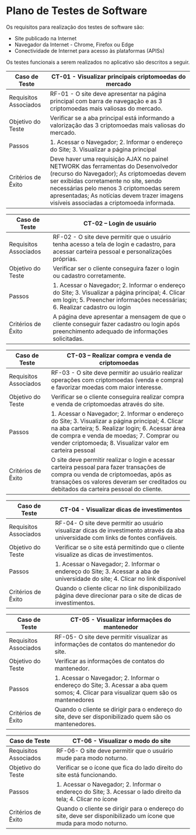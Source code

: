 # Plano de Testes de Software 

Os requisitos para realização dos testes de software são: 
* Site publicado na Internet 
* Navegador da Internet - Chrome, Firefox ou Edge 
* Conectividade de Internet para acesso às plataformas (APISs) 

Os testes funcionais a serem realizados no aplicativo são descritos a seguir.


| Caso de Teste | CT-01 - Visualizar principais criptomoedas do mercado | 
| ------------- | ----------------------------------------------------- |
| Requisitos Associados | RF-01 - O site deve apresentar na página principal com barra de navegação e as 3 criptomoedas mais valiosas do mercado. |
| Objetivo do Teste | Verificar se a aba principal está informando a valorização das 3 criptomoedas mais valiosas do mercado. |
| Passos |1. Acessar o Navegador; 2. Informar o endereço do Site; 3. Visualizar a página principal |
| Critérios de Êxito |  Deve haver uma requisição AJAX no painel NETWORK das ferramentas do Desenvolvedor (recurso do Navegador); As criptomoedas devem ser exibidas corretamente no site, sendo necessárias pelo menos 3 criptomoedas serem apresentadas; As notícias devem trazer imagens visíveis associadas a criptomoeda informada. | 

| Caso de Teste | CT-02 – Login de usuário  | 
| ------------- | ----------------------------------------------------- |
| Requisitos Associados | RF-02 - O site deve permitir que o usuário tenha acesso a tela de login e cadastro, para acessar carteira pessoal e personalizações próprias. |
| Objetivo do Teste | Verificar ser o cliente conseguira fazer o login ou cadastro corretamente.  |
| Passos | 1. Acessar o Navegador; 2. Informar o endereço do Site; 3. Visualizar a página principal; 4. Clicar em login; 5. Preencher informações necessárias; 6. Realizar cadastro ou login |
| Critérios de Êxito |  A página deve apresentar a mensagem de que o cliente conseguir fazer cadastro ou login após preenchimento adequado de informações solicitadas. |  

| Caso de Teste | CT-03 – Realizar compra e venda de criptomoedas  | 
| ------------- | ----------------------------------------------------- |
| Requisitos Associados | RF-03 - O site deve permitir ao usuário realizar operações com criptomoedas (venda e compra) e favorizar moedas com maior interesse. |
| Objetivo do Teste | Verificar se o cliente conseguira realizar compra e venda de criptomoedas através do site. |
| Passos | 1. Acessar o Navegador; 2. Informar o endereço do Site; 3. Visualizar a página principal; 4. Clicar na aba carteira; 5. Realizar login; 6. Acessar área de compra e venda de moedas; 7. Comprar ou vender criptomoeda; 8. Visualizar valor em carteira pessoal |
| Critérios de Êxito |  O site deve permitir realizar o login e acessar carteira pessoal para fazer transações de compra ou venda de criptomoedas, após as transações os valores deveram ser creditados ou debitados da carteira pessoal do cliente. |  

| Caso de Teste | CT-04 - Visualizar dicas de investimentos | 
| ------------- | ----------------------------------------------------- |
| Requisitos Associados | RF-04- O site deve permitir ao usuário visualizar dicas de investimento através da aba universidade com links de fontes confiáveis. |
| Objetivo do Teste | Verificar se o site está permitindo que o cliente visualize as dicas de investimentos. |
| Passos |1. Acessar o Navegador; 2. Informar o endereço do Site; 3. Acessar a aba de universidade do site; 4. Clicar no link disponível |
| Critérios de Êxito |  Quando o cliente clicar no link disponibilizado página deve direcionar para o site de dicas de investimentos. |  

| Caso de Teste | CT-05 - Visualizar informações do mantenedor | 
| ------------- | ----------------------------------------------------- |
| Requisitos Associados | RF-05- O site deve permitir visualizar as informações de contatos do mantenedor do site. |
| Objetivo do Teste | Verificar as informações de contatos do mantenedor. |
| Passos |1. Acessar o Navegador; 2. Informar o endereço do Site; 3. Acessar a aba quem somos; 4. Clicar para visualizar quem são os mantenedores |
| Critérios de Êxito |  Quando o cliente se dirigir para o endereço do site, deve ser disponibilizado quem são os mantenedores. |  

| Caso de Teste | CT-06 - Visualizar o modo do site | 
| ------------- | ----------------------------------------------------- |
| Requisitos Associados | RF-06- O site deve permitir que o usuário mude para modo noturno. |
| Objetivo do Teste | Verificar se o ícone que fica do lado direito do site está funcionando. |
| Passos |1. Acessar o Navegador; 2. Informar o endereço do Site; 3. Acessar o lado direito da tela; 4. Clicar no ícone |
| Critérios de Êxito |  Quando o cliente se dirigir para o endereço do site, deve ser disponibilizado um ícone que muda para modo noturno. |  







